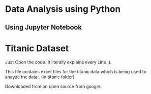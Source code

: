 # Data Analysis using Python 

## Using Jupyter Notebook

# Titanic Dataset 
Just Open the code. It literally explains every Line :).

This file contains excel files for the titanic data which is being used to anayze the data . 
(in titanic folder)

Downloaded from an open source from google.
